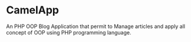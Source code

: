 # CamelApp

An PHP OOP Blog Application that permit to Manage articles and apply all concept of OOP using PHP programming language.
